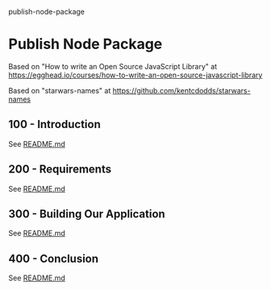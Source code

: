 publish-node-package
# Publish Node Package

Based on "How to write an Open Source JavaScript Library" at https://egghead.io/courses/how-to-write-an-open-source-javascript-library

Based on "starwars-names" at https://github.com/kentcdodds/starwars-names

## 100 - Introduction

See [README.md](./100/README.md)

## 200 - Requirements

See [README.md](./200/README.md)

## 300 - Building Our Application

See [README.md](./300/README.md)

## 400 - Conclusion

See [README.md](./400/README.md)
